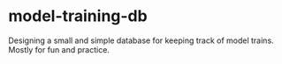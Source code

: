 # model-training-db
Designing a small and simple database for keeping track of model trains. Mostly for fun and practice.
